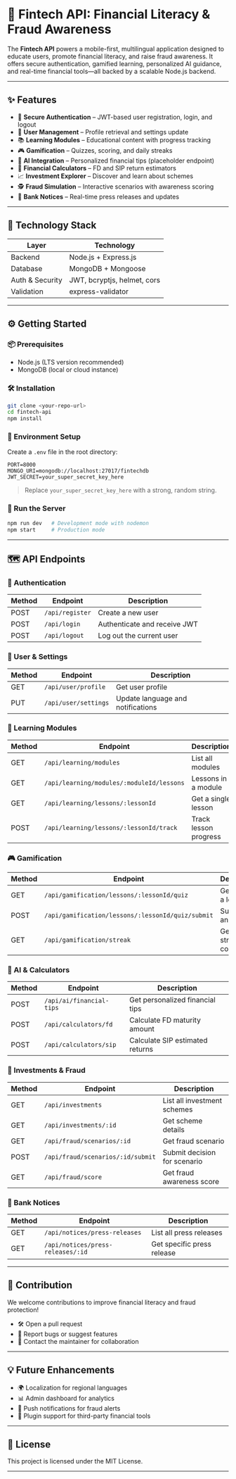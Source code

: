 
# 💸 Fintech API: Financial Literacy & Fraud Awareness

The **Fintech API** powers a mobile-first, multilingual application designed to educate users, promote financial literacy, and raise fraud awareness. It offers secure authentication, gamified learning, personalized AI guidance, and real-time financial tools—all backed by a scalable Node.js backend.

---

## ✨ Features

- 🔐 **Secure Authentication** – JWT-based user registration, login, and logout
- 👤 **User Management** – Profile retrieval and settings update
- 📚 **Learning Modules** – Educational content with progress tracking
- 🎮 **Gamification** – Quizzes, scoring, and daily streaks
- 🤖 **AI Integration** – Personalized financial tips (placeholder endpoint)
- 🧮 **Financial Calculators** – FD and SIP return estimators
- 📈 **Investment Explorer** – Discover and learn about schemes
- 🕵️ **Fraud Simulation** – Interactive scenarios with awareness scoring
- 🏦 **Bank Notices** – Real-time press releases and updates

---

## 🧰 Technology Stack

| Layer         | Technology            |
|---------------|-----------------------|
| Backend       | Node.js + Express.js  |
| Database      | MongoDB + Mongoose    |
| Auth & Security | JWT, bcryptjs, helmet, cors |
| Validation    | express-validator     |

---

## ⚙️ Getting Started

### 📦 Prerequisites

- Node.js (LTS version recommended)
- MongoDB (local or cloud instance)

### 🛠 Installation

```bash
git clone <your-repo-url>
cd fintech-api
npm install
```

### 🔐 Environment Setup

Create a `.env` file in the root directory:

```env
PORT=8000
MONGO_URI=mongodb://localhost:27017/fintechdb
JWT_SECRET=your_super_secret_key_here
```

> Replace `your_super_secret_key_here` with a strong, random string.

### 🚀 Run the Server

```bash
npm run dev   # Development mode with nodemon
npm start     # Production mode
```

---

## 🗺️ API Endpoints

### 🔑 Authentication

| Method | Endpoint             | Description                  |
|--------|----------------------|------------------------------|
| POST   | `/api/register`      | Create a new user            |
| POST   | `/api/login`         | Authenticate and receive JWT |
| POST   | `/api/logout`        | Log out the current user     |

### 👤 User & Settings

| Method | Endpoint                  | Description                        |
|--------|---------------------------|------------------------------------|
| GET    | `/api/user/profile`       | Get user profile                   |
| PUT    | `/api/user/settings`      | Update language and notifications  |

### 📘 Learning Modules

| Method | Endpoint                                         | Description                         |
|--------|--------------------------------------------------|-------------------------------------|
| GET    | `/api/learning/modules`                          | List all modules                    |
| GET    | `/api/learning/modules/:moduleId/lessons`        | Lessons in a module                 |
| GET    | `/api/learning/lessons/:lessonId`                | Get a single lesson                 |
| POST   | `/api/learning/lessons/:lessonId/track`          | Track lesson progress               |

### 🎮 Gamification

| Method | Endpoint                                                   | Description              |
|--------|------------------------------------------------------------|--------------------------|
| GET    | `/api/gamification/lessons/:lessonId/quiz`                 | Get quiz for a lesson    |
| POST   | `/api/gamification/lessons/:lessonId/quiz/submit`          | Submit quiz answers      |
| GET    | `/api/gamification/streak`                                 | Get daily streak count   |

### 🤖 AI & Calculators

| Method | Endpoint                        | Description                        |
|--------|----------------------------------|------------------------------------|
| POST   | `/api/ai/financial-tips`        | Get personalized financial tips    |
| POST   | `/api/calculators/fd`           | Calculate FD maturity amount       |
| POST   | `/api/calculators/sip`          | Calculate SIP estimated returns    |

### 💼 Investments & Fraud

| Method | Endpoint                                      | Description                        |
|--------|-----------------------------------------------|------------------------------------|
| GET    | `/api/investments`                            | List all investment schemes        |
| GET    | `/api/investments/:id`                        | Get scheme details                 |
| GET    | `/api/fraud/scenarios/:id`                    | Get fraud scenario                 |
| POST   | `/api/fraud/scenarios/:id/submit`             | Submit decision for scenario       |
| GET    | `/api/fraud/score`                            | Get fraud awareness score          |

### 🏦 Bank Notices

| Method | Endpoint                                      | Description                        |
|--------|-----------------------------------------------|------------------------------------|
| GET    | `/api/notices/press-releases`                | List all press releases            |
| GET    | `/api/notices/press-releases/:id`            | Get specific press release         |

---

## 🤝 Contribution

We welcome contributions to improve financial literacy and fraud protection!

- 🛠 Open a pull request
- 🐞 Report bugs or suggest features
- 💬 Contact the maintainer for collaboration

---

## 💡 Future Enhancements

- 🌍 Localization for regional languages
- 📊 Admin dashboard for analytics
- 🔔 Push notifications for fraud alerts
- 🧩 Plugin support for third-party financial tools

---

## 📄 License

This project is licensed under the MIT License.

---

